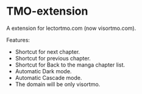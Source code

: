 # TMO-extension
A extension for lectortmo.com (now visortmo.com).

Features: 
- Shortcut for next chapter.
- Shortcut for previous chapter.
- Shortcut for Back to the manga chapter list.
- Automatic Dark mode.
- Automatic Cascade mode.
- The domain will be only visortmo.